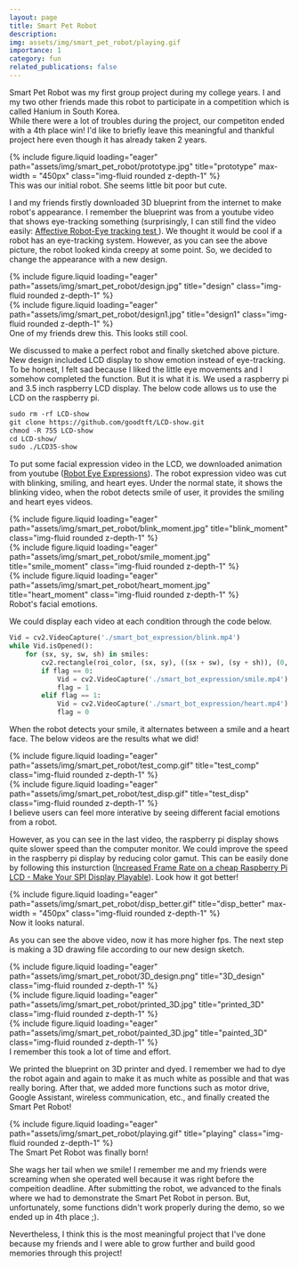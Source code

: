 ```yaml
---
layout: page
title: Smart Pet Robot
description: 
img: assets/img/smart_pet_robot/playing.gif
importance: 1
category: fun
related_publications: false
---
```


Smart Pet Robot was my first group project during my college years. I and my two other friends made this robot to participate in a competition which is called Hanium in South Korea.  
While there were a lot of troubles during the project, our competiton ended with a 4th place win! I'd like to briefly leave this meaningful and thankful project here even though it has already taken 2 years.

<div class="row">
    <div class="col">
    </div>
    <div class="col-6">
        {% include figure.liquid loading="eager" path="assets/img/smart_pet_robot/prototype.jpg" title="prototype" max-width = "450px" class="img-fluid rounded z-depth-1" %}
    </div>
    <div class="col">
    </div>
</div>
<div class="caption">
    This was our initial robot. She seems little bit poor but cute. 
</div>

I and my friends firstly downloaded 3D blueprint from the internet to make robot's appearance.
I remember the blueprint was from a youtube video that shows eye-tracking something (surprisingly, I can still find the video easily: <a href = "https://www.youtube.com/watch?v=C8XMgwBsd7w"> Affective Robot-Eye tracking test </a>).
We thought it would be cool if a robot has an eye-tracking system. However, as you can see the above picture, the robot looked kinda creepy at some point. So, we decided to change the appearance with a new design.

<div class="row">
    <div class="col-sm mt-3 mt-md-0">
        {% include figure.liquid loading="eager" path="assets/img/smart_pet_robot/design.jpg" title="design" class="img-fluid rounded z-depth-1" %}
    </div>
    <div class="col-sm mt-3 mt-md-0">
        {% include figure.liquid loading="eager" path="assets/img/smart_pet_robot/design1.jpg" title="design1" class="img-fluid rounded z-depth-1" %}
    </div>
</div>
<div class="caption">
    One of my friends drew this. This looks still cool.
</div>

We discussed to make a perfect robot and finally sketched above picture. New design included LCD display to show emotion instead of eye-tracking.
To be honest, I felt sad because I liked the little eye movements and I somehow completed the function. But it is what it is.
We used a raspberry pi and 3.5 inch raspberry LCD display. The below code allows us to use the LCD on the raspberry pi.

```xml
sudo rm -rf LCD-show
git clone https://github.com/goodtft/LCD-show.git
chmod -R 755 LCD-show
cd LCD-show/
sudo ./LCD35-show
```

To put some facial expression video in the LCD, we downloaded animation from youtube (<a href="https://www.youtube.com/watch?v=S79FH99aQWk">Robot Eye Expressions</a>).
The robot expression video was cut with blinking, smiling, and heart eyes. 
Under the normal state, it shows the blinking video, when the robot detects smile of user, it provides the smiling and heart eyes videos.

<div class="row">
    <div class="col-sm mt-3 mt-md-0">
        {% include figure.liquid loading="eager" path="assets/img/smart_pet_robot/blink_moment.jpg" title="blink_moment" class="img-fluid rounded z-depth-1" %}
    </div>
    <div class="col-sm mt-3 mt-md-0">
        {% include figure.liquid loading="eager" path="assets/img/smart_pet_robot/smile_moment.jpg" title="smile_moment" class="img-fluid rounded z-depth-1" %}
    </div>
    <div class="col-sm mt-3 mt-md-0">
        {% include figure.liquid loading="eager" path="assets/img/smart_pet_robot/heart_moment.jpg" title="heart_moment" class="img-fluid rounded z-depth-1" %}
    </div>
</div>
<div class="caption">
    Robot's facial emotions.
</div>

We could display each video at each condition through the code below.

```python
Vid = cv2.VideoCapture('./smart_bot_expression/blink.mp4')
while Vid.isOpened():
    for (sx, sy, sw, sh) in smiles:
        cv2.rectangle(roi_color, (sx, sy), ((sx + sw), (sy + sh)), (0, 0, 255), 2)
        if flag == 0:
            Vid = cv2.VideoCapture('./smart_bot_expression/smile.mp4')
            flag = 1
        elif flag == 1:
            Vid = cv2.VideoCapture('./smart_bot_expression/heart.mp4')
            flag = 0
```

When the robot detects your smile, it alternates between a smile and a heart face. The below videos are the results what we did!

<div class="row">
    <div class="col-sm mt-3 mt-md-0">
        {% include figure.liquid loading="eager" path="assets/img/smart_pet_robot/test_comp.gif" title="test_comp" class="img-fluid rounded z-depth-1" %}
    </div>
    <div class="col-sm mt-3 mt-md-0">
        {% include figure.liquid loading="eager" path="assets/img/smart_pet_robot/test_disp.gif" title="test_disp" class="img-fluid rounded z-depth-1" %}
    </div>
</div>
<div class="caption">
    I believe users can feel more interative by seeing different facial emotions from a robot.
</div>

However, as you can see in the last video, the raspberry pi display shows quite slower speed than the computer monitor.
We could improve the speed in the raspberry pi display by reducing color gamut. This can be easily done by following this insturction (<a href="https://www.youtube.com/watch?v=cQvC-UI2vQY">Increased Frame Rate on a cheap Raspberry Pi LCD - Make Your SPI Display Playable</a>).
Look how it got better!

<div class="row">
    <div class="col">
    </div>
    <div class="col-6">
        {% include figure.liquid loading="eager" path="assets/img/smart_pet_robot/disp_better.gif" title="disp_better" max-width = "450px" class="img-fluid rounded z-depth-1" %}
    </div>
    <div class="col">
    </div>
</div>
<div class="caption">
    Now it looks natural.
</div>

As you can see the above video, now it has more higher fps.
The next step is making a 3D drawing file according to our new design sketch.

<div class="row">
    <div class="col-sm mt-3 mt-md-0">
        {% include figure.liquid loading="eager" path="assets/img/smart_pet_robot/3D_design.png" title="3D_design" class="img-fluid rounded z-depth-1" %}
    </div>
    <div class="col-sm mt-3 mt-md-0">
        {% include figure.liquid loading="eager" path="assets/img/smart_pet_robot/printed_3D.jpg" title="printed_3D" class="img-fluid rounded z-depth-1" %}
    </div>
    <div class="col-sm mt-3 mt-md-0">
        {% include figure.liquid loading="eager" path="assets/img/smart_pet_robot/painted_3D.jpg" title="painted_3D" class="img-fluid rounded z-depth-1" %}
    </div>
</div>
<div class="caption">
    I remember this took a lot of time and effort.
</div>

We printed the blueprint on 3D printer and dyed. I remember we had to dye the robot again and again to make it as much white as possible and that was really boring.
After that, we added more functions such as motor drive, Google Assistant, wireless communication, etc., and finally created the Smart Pet Robot!

<div class="row">
    <div class="col-sm mt-3 mt-md-0">
        {% include figure.liquid loading="eager" path="assets/img/smart_pet_robot/playing.gif" title="playing" class="img-fluid rounded z-depth-1" %}
    </div>
</div>
<div class="caption">
    The Smart Pet Robot was finally born!
</div>

She wags her tail when we smile! I remember me and my friends were screaming when she operated well because it was right before the compeition deadline.
After submitting the robot, we advanced to the finals where we had to demonstrate the Smart Pet Robot in person.
But, unfortunately, some functions didn't work properly during the demo, so we ended up in 4th place ;). 

Nevertheless, I think this is the most meaningful project that I've done because my friends and I were able to grow further and build good memories through this project!